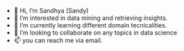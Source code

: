 - 👋 Hi, I’m Sandhya (Sandy)
- 👀 I’m interested in data mining and retrieving insights.
- 🌱 I’m currently learning different domain tecnicalities.
- 💞️ I’m looking to collaborate on any topics in data science
- 📫 you can reach me via email.

<!---
KumariSandhya2003/KumariSandhya2003 is a ✨ special ✨ repository because its `README.md` (this file) appears on your GitHub profile.
You can click the Preview link to take a look at your changes.
--->
